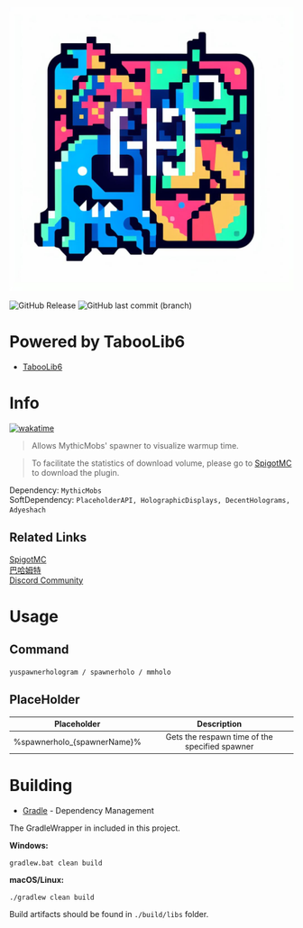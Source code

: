 ![Logo](https://raw.githubusercontent.com/L1-An/YuSpawnerHologram/main/.github/images/logo.png)

![GitHub Release](https://img.shields.io/github/v/release/L1-An/YuSpawnerHologram?style=for-the-badge&logo=VirusTotal)
![GitHub last commit (branch)](https://img.shields.io/github/last-commit/L1-An/YuSpawnerHologram/main?style=for-the-badge&logo=prisma)

# Powered by TabooLib6
* [TabooLib6](https://github.com/TabooLib/taboolib)

# Info
[![wakatime](https://wakatime.com/badge/github/L1-An/YuSpawnerHologram.svg)](https://wakatime.com/badge/github/L1-An/YuSpawnerHologram)

> Allows MythicMobs' spawner to visualize warmup time.  

> To facilitate the statistics of download volume, please go to [SpigotMC](https://www.spigotmc.org/resources/yuspawnerhologram-%E2%9C%85for-mythicspawner-display-refresh-time-%E2%9C%85intelligent-multilingual-support.113207/) to download the plugin.

Dependency: `MythicMobs`  
SoftDependency: `PlaceholderAPI, HolographicDisplays, DecentHolograms, Adyeshach`

## Related Links
[SpigotMC](https://www.spigotmc.org/resources/yuspawnerhologram-%E2%9C%85for-mythicspawner-display-refresh-time-%E2%9C%85intelligent-multilingual-support.113207/)  
[巴哈姆特](https://forum.gamer.com.tw/C.php?bsn=18673&snA=200464&subbsn=14&page=1&s_author=&gothis=1062160#1062160)  
[Discord Community](https://discord.gg/SzPBHGttaR)

# Usage

## Command
`yuspawnerhologram / spawnerholo / mmholo`

## PlaceHolder
|         Placeholder         |                  Description                   |
|:---------------------------:|:----------------------------------------------:|
| %spawnerholo_{spawnerName}% | Gets the respawn time of the specified spawner |

# Building

* [Gradle](https://gradle.org/) - Dependency Management

The GradleWrapper in included in this project.

**Windows:**

```
gradlew.bat clean build
```

**macOS/Linux:**

```
./gradlew clean build
```

Build artifacts should be found in `./build/libs` folder.
